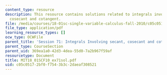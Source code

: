 ```yaml
---
content_type: resource
description: This resource contains solutions related to integrals involving secant,
  cosecant and cotangent.
file: /media/courses/18-01sc-single-variable-calculus-fall-2010/c05c05172bf0f7543b3c2daeaf308521_MIT18_01SCF10_ex71sol.pdf
file_type: application/pdf
learning_resource_types: []
ocw_type: OCWFile
parent_title: 'Session 71: Integrals Involving secant, cosecant and cotangent'
parent_type: CourseSection
parent_uid: 369ea1a0-42d3-4dea-55d0-7a2b967f59af
resourcetype: Document
title: MIT18_01SCF10_ex71sol.pdf
uid: c05c0517-2bf0-f754-3b3c-2daeaf308521
---
```

